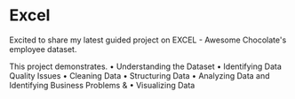 # Excel
Excited to share my latest guided project on EXCEL - Awesome Chocolate's employee dataset. 

This project demonstrates.
•	Understanding the Dataset
•	Identifying Data Quality Issues
•	Cleaning Data
•	Structuring Data
•	Analyzing Data and Identifying Business Problems &
•	Visualizing Data



